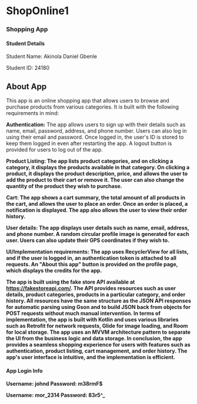 # ShopOnline1
<h3>Shopping App</h3>

<h4>Student Details </h4>
Student Name: Akinola Daniel Gbenle

Student ID: 24180

<h2>About App</h2>
This app is an online shopping app that allows users to browse and purchase products from various categories. It is built with the following requirements in mind:

<b>Authentication:</b> The app allows users to sign up with their details such as name, email, password, address, and phone number. Users can also log in using their email and password. Once logged in, the user's ID is stored to keep them logged in even after restarting the app. A logout button is provided for users to log out of the app.

<b>Product Listing: The app lists product categories, and on clicking a category, it displays the products available in that category. On clicking a product, it displays the product description, price, and allows the user to add the product to their cart or remove it. The user can also change the quantity of the product they wish to purchase.

<b>Cart: The app shows a cart summary, the total amount of all products in the cart, and allows the user to place an order. Once an order is placed, a notification is displayed. The app also allows the user to view their order history.

<b>User details: The app displays user details such as name, email, address, and phone number. A random circular profile image is generated for each user. Users can also update their GPS coordinates if they wish to.

<b>UI/Implementation requirements: The app uses RecyclerView for all lists, and if the user is logged in, an authentication token is attached to all requests. An "About this app" button is provided on the profile page, which displays the credits for the app.

The app is built using the fake store API available at https://fakestoreapi.com/. The API provides resources such as user details, product categories, products in a particular category, and order history. All resources have the same structure as the JSON API responses for automatic parsing using Gson and to build JSON back from objects for POST requests without much manual intervention.
In terms of implementation, the app is built with Kotlin and uses various libraries such as Retrofit for network requests, Glide for image loading, and Room for local storage. The app uses an MVVM architecture pattern to separate the UI from the business logic and data storage.
In conclusion, the app provides a seamless shopping experience for users with features such as authentication, product listing, cart management, and order history. The app's user interface is intuitive, and the implementation is efficient.


<h4>App Login Info</h4>
Username: johnd
Password: m38rmF$

Username: mor_2314
Password: 83r5^_

